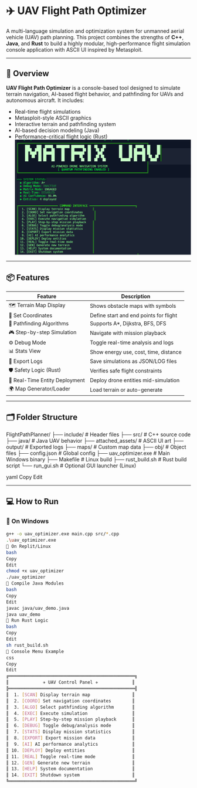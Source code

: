 # ✈️ UAV Flight Path Optimizer

A multi-language simulation and optimization system for unmanned aerial vehicle (UAV) path planning. This project combines the strengths of **C++**, **Java**, and **Rust** to build a highly modular, high-performance flight simulation console application with ASCII UI inspired by Metasploit.

---

## 🧠 Overview

**UAV Flight Path Optimizer** is a console-based tool designed to simulate terrain navigation, AI-based flight behavior, and pathfinding for UAVs and autonomous aircraft. It includes:

- Real-time flight simulations
- Metasploit-style ASCII graphics
- Interactive terrain and pathfinding system
- AI-based decision modeling (Java)
- Performance-critical flight logic (Rust)
![image alt](https://github.com/birukG09/UAV-Flight-Path-Optimizer/blob/1a5fe8a4726a51372cf93f0487de8521a5ee6187/Screenshot%202025-07-11%20191246.png)
---

## 📦 Features

| Feature                          | Description |
|----------------------------------|-------------|
| 🗺️ Terrain Map Display           | Shows obstacle maps with symbols |
| 🎯 Set Coordinates                | Define start and end points for flight |
| 🧭 Pathfinding Algorithms         | Supports A*, Dijkstra, BFS, DFS |
| 🎮 Step-by-step Simulation        | Navigate with mission playback |
| ⚙️ Debug Mode                     | Toggle real-time analysis and logs |
| 📊 Stats View                    | Show energy use, cost, time, distance |
| 📁 Export Logs                    | Save simulations as JSON/LOG files |
| 🛡️ Safety Logic (Rust)           | Verifies safe flight constraints |
| 🧬 Real-Time Entity Deployment    | Deploy drone entities mid-simulation |
| 🌍 Map Generator/Loader          | Load terrain or auto-generate |

---

## 🗂️ Folder Structure

FlightPathPlanner/
├── include/ # Header files
├── src/ # C++ source code
├── java/ # Java UAV behavior
├── attached_assets/ # ASCII UI art
├── output/ # Exported logs
├── maps/ # Custom map data
├── obj/ # Object files
├── config.json # Global config
├── uav_optimizer.exe # Main Windows binary
├── Makefile # Linux build
├── rust_build.sh # Rust build script
└── run_gui.sh # Optional GUI launcher (Linux)

yaml
Copy
Edit

---

## 💻 How to Run

### 🔹 On Windows

```bash
g++ -o uav_optimizer.exe main.cpp src/*.cpp
.\uav_optimizer.exe
🔹 On Replit/Linux
bash
Copy
Edit
chmod +x uav_optimizer
./uav_optimizer
🔹 Compile Java Modules
bash
Copy
Edit
javac java/uav_demo.java
java uav_demo
🔹 Run Rust Logic
bash
Copy
Edit
sh rust_build.sh
🧮 Console Menu Example
css
Copy
Edit
╔════════════════════════════════════════════════╗
║             ✈ UAV Control Panel ✈             ║
╠════════════════════════════════════════════════╣
║  1. [SCAN] Display terrain map                ║
║  2. [COORD] Set navigation coordinates        ║
║  3. [ALGO] Select pathfinding algorithm       ║
║  4. [EXEC] Execute simulation                 ║
║  5. [PLAY] Step-by-step mission playback      ║
║  6. [DEBUG] Toggle debug/analysis mode        ║
║  7. [STATS] Display mission statistics        ║
║  8. [EXPORT] Export mission data              ║
║  9. [AI] AI performance analytics             ║
║ 10. [DEPLOY] Deploy entities                  ║
║ 11. [REAL] Toggle real-time mode              ║
║ 12. [GEN] Generate new terrain                ║
║ 13. [HELP] System documentation               ║
║ 14. [EXIT] Shutdown system                    ║
╚════════════════════════════════════════════════╝
